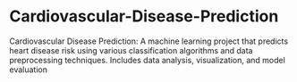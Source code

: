 # Cardiovascular-Disease-Prediction
Cardiovascular Disease Prediction: A machine learning project that predicts heart disease risk using various classification algorithms and data preprocessing techniques. Includes data analysis, visualization, and model evaluation
